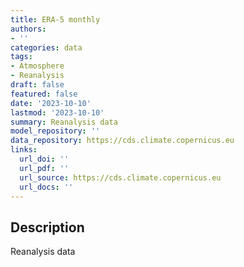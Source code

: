 ```yaml
---
title: ERA-5 monthly
authors:
- ''
categories: data
tags:
- Atmosphere
- Reanalysis
draft: false
featured: false
date: '2023-10-10'
lastmod: '2023-10-10'
summary: Reanalysis data
model_repository: ''
data_repository: https://cds.climate.copernicus.eu
links:
  url_doi: ''
  url_pdf: ''
  url_source: https://cds.climate.copernicus.eu
  url_docs: ''
---
```


## Description

Reanalysis data

